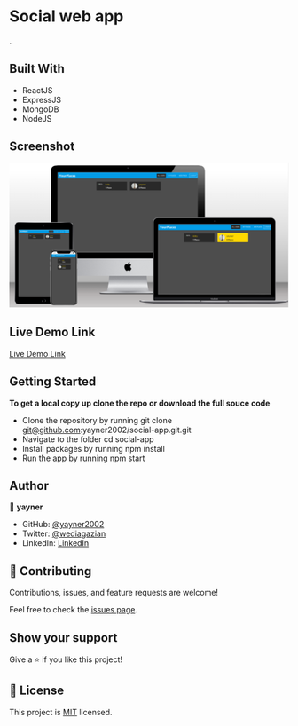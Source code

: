 # Social web app

.

## Built With

- ReactJS
- ExpressJS
- MongoDB
- NodeJS

## Screenshot
![mockup](public/Place-app-screenshot.png?raw=true "mockup")
## Live Demo Link
[Live Demo Link](https://yay-places-app.web.app/)

## Getting Started

**To get a local copy up clone the repo or download the full souce code**

- Clone the repository by running git clone git@github.com:yayner2002/social-app.git.git
- Navigate to the folder cd social-app
- Install packages by running npm install
- Run the app by running npm start

## Author

👤 **yayner**

- GitHub: [@yayner2002](https://github.com/yayner2002)
- Twitter: [@wediagazian](https://twitter.com/wediagazian)
- LinkedIn: [LinkedIn](https://linkedin.com/in/yaynshet-medhin)

## 🤝 Contributing

Contributions, issues, and feature requests are welcome!

Feel free to check the [issues page](https://github.com/yayner2002/social-app/issues).

## Show your support

Give a ⭐️ if you like this project!



## 📝 License

This project is [MIT](./MIT.md) licensed.
